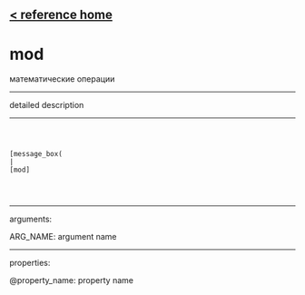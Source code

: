 [< reference home](ceammc_lib.html)
---

# mod


математические операции

---

detailed description
<br>


---


```



[message_box(                                 
|
[mod]


            
```

---
arguments:

ARG_NAME: argument name<br>

---
properties:

@property_name: property name<br>

